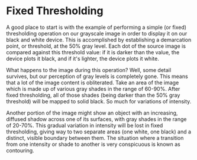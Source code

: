 # Fixed Thresholding

A good place to start is with the example of performing a simple (or fixed)
thresholding operation on our grayscale image in order to display it on our
black and white device.  This is accomplished by establishing a demarcation
point, or threshold, at the 50% gray level.  Each dot of the source image is
compared against this threshold value: if it is darker than the value, the
device plots it black, and if it's lighter, the device plots it white.

What happens to the image during this operation?  Well, some detail
survives, but our perception of gray levels is completely gone.  This means
that a lot of the image content is obliterated.  Take an area of the image
which is made up of various gray shades in the range of 60-90%.  After fixed
thresholding, all of those shades (being darker than the 50% gray threshold)
will be mapped to solid black.  So much for variations of intensity.

Another portion of the image might show an object with an increasing,
diffused shadow across one of its surfaces, with gray shades in the range of
20-70%.  This gradual variation in intensity will be lost in fixed
thresholding, giving way to two separate areas (one white, one black) and a
distinct, visible boundary between them.  The situation where a transition
from one intensity or shade to another is very conspicuous is known as
contouring.
